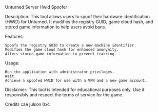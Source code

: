 Unturned Server Hwid Spoofer

Description:
This tool allows users to spoof their hardware identification (HWID) for Unturned. It modifies the registry GUID, game cloud hash, and stored game information to help users avoid bans.

Features:

    Spoofs the registry GUID to create a new machine identifier.
    Modifies the game cloud hash for enhanced anonymity.
    Alters stored game information to prevent tracking.

Usage:

    Run the application with administrator privileges.
    Wait.
    Achieve a spoofed HWID for use with a VPN and a new game account.

Disclaimer:
This tool is intended for educational purposes only. Use it responsibly and respect the terms of service for the game.


Credits
cae
julson
0xc
